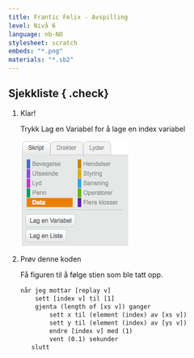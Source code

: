 ```yaml
---
title: Frantic Felix - Avspilling
level: Nivå 6
language: nb-NO
stylesheet: scratch
embeds: "*.png"
materials: "*.sb2"
---
```


## Sjekkliste { .check}

1.  Klar!
    
    Trykk Lag en Variabel for å lage en index variabel
    
    ![](variable.png)


2.  Prøv denne koden
    
    Få figuren til å følge stien som ble tatt opp.

    ```scratch 
    når jeg mottar [replay v]
        sett [index v] til [1]
        gjenta (length of [xs v]) ganger
            sett x til (element (index) av [xs v])
            sett y til (element (index) av [ys v])
            endre [index v] med (1)
            vent (0.1) sekunder
       slutt
    
    ```
